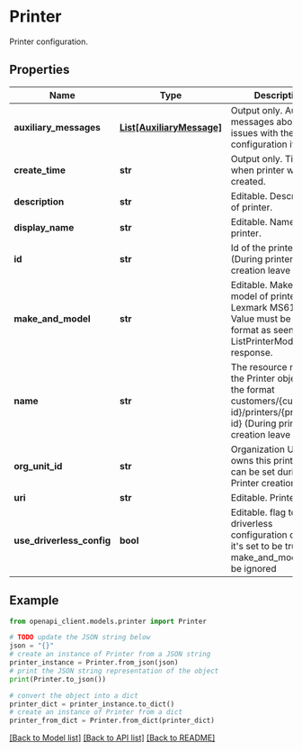 # Printer

Printer configuration.

## Properties

Name | Type | Description | Notes
------------ | ------------- | ------------- | -------------
**auxiliary_messages** | [**List[AuxiliaryMessage]**](AuxiliaryMessage.md) | Output only. Auxiliary messages about issues with the printer configuration if any. | [optional] [readonly] 
**create_time** | **str** | Output only. Time when printer was created. | [optional] [readonly] 
**description** | **str** | Editable. Description of printer. | [optional] 
**display_name** | **str** | Editable. Name of printer. | [optional] 
**id** | **str** | Id of the printer. (During printer creation leave empty) | [optional] 
**make_and_model** | **str** | Editable. Make and model of printer. e.g. Lexmark MS610de Value must be in format as seen in ListPrinterModels response. | [optional] 
**name** | **str** | The resource name of the Printer object, in the format customers/{customer-id}/printers/{printer-id} (During printer creation leave empty) | [optional] 
**org_unit_id** | **str** | Organization Unit that owns this printer (Only can be set during Printer creation) | [optional] 
**uri** | **str** | Editable. Printer URI. | [optional] 
**use_driverless_config** | **bool** | Editable. flag to use driverless configuration or not. If it&#39;s set to be true, make_and_model can be ignored | [optional] 

## Example

```python
from openapi_client.models.printer import Printer

# TODO update the JSON string below
json = "{}"
# create an instance of Printer from a JSON string
printer_instance = Printer.from_json(json)
# print the JSON string representation of the object
print(Printer.to_json())

# convert the object into a dict
printer_dict = printer_instance.to_dict()
# create an instance of Printer from a dict
printer_from_dict = Printer.from_dict(printer_dict)
```
[[Back to Model list]](../README.md#documentation-for-models) [[Back to API list]](../README.md#documentation-for-api-endpoints) [[Back to README]](../README.md)


